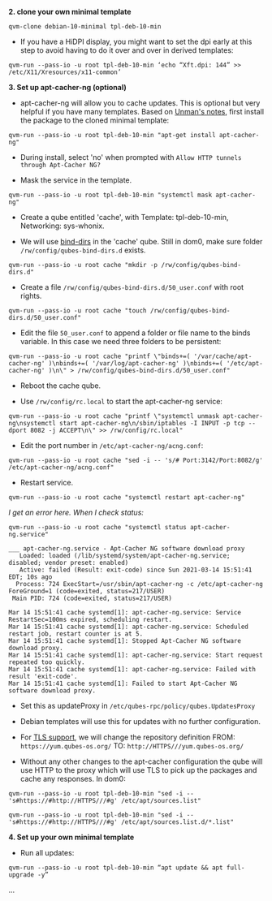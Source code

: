 **2. clone your own minimal template**

`qvm-clone debian-10-minimal tpl-deb-10-min`

* If you have a HiDPI display, you might want to set the dpi early at this step to avoid having to do it over and over in derived templates:

`qvm-run --pass-io -u root tpl-deb-10-min ‘echo “Xft.dpi: 144” >> /etc/X11/Xresources/x11-common’`

**3. Set up apt-cacher-ng (optional)**

* apt-cacher-ng will allow you to cache updates. This is optional but very helpful if you have many templates. Based on [Unman's notes](https://github.com/unman/notes/blob/master/apt-cacher-ng), first install the package to the cloned minimal template:

`qvm-run --pass-io -u root tpl-deb-10-min "apt-get install apt-cacher-ng"`

* During install, select 'no' when prompted with `Allow HTTP tunnels through Apt-Cacher NG?` 

* Mask the service in the template.  

`qvm-run --pass-io -u root tpl-deb-10-min "systemctl mask apt-cacher-ng"`

* Create a qube entitled 'cache', with Template: tpl-deb-10-min, Networking: sys-whonix.

* We will use [bind-dirs](https://www.qubes-os.org/doc/bind-dirs/) in the 'cache' qube. Still in dom0, make sure folder `/rw/config/qubes-bind-dirs.d` exists.

`qvm-run --pass-io -u root cache "mkdir -p /rw/config/qubes-bind-dirs.d"`

* Create a file `/rw/config/qubes-bind-dirs.d/50_user.conf` with root rights.

`qvm-run --pass-io -u root cache "touch /rw/config/qubes-bind-dirs.d/50_user.conf"`

* Edit the file `50_user.conf` to append a folder or file name to the binds variable. In this case we need three folders to be persistent: 

`qvm-run --pass-io -u root cache "printf \"binds+=( '/var/cache/apt-cacher-ng' )\nbinds+=( '/var/log/apt-cacher-ng' )\nbinds+=( '/etc/apt-cacher-ng' )\n\" > /rw/config/qubes-bind-dirs.d/50_user.conf"`

* Reboot the cache qube. 

* Use `/rw/config/rc.local` to start the apt-cacher-ng service:

`qvm-run --pass-io -u root cache "printf \"systemctl unmask apt-cacher-ng\nsystemctl start apt-cacher-ng\n/sbin/iptables -I INPUT -p tcp --dport 8082 -j ACCEPT\n\" >> /rw/config/rc.local"`

* Edit the port number in `/etc/apt-cacher-ng/acng.conf`:

`qvm-run --pass-io -u root cache "sed -i -- 's/# Port:3142/Port:8082/g' /etc/apt-cacher-ng/acng.conf"`

* Restart service.

`qvm-run --pass-io -u root cache "systemctl restart apt-cacher-ng"`

*I get an error here. When I check status:*

`qvm-run --pass-io -u root cache "systemctl status apt-cacher-ng.service"`
```
___ apt-cacher-ng.service - Apt-Cacher NG software download proxy
   Loaded: loaded (/lib/systemd/system/apt-cacher-ng.service; disabled; vendor preset: enabled)
   Active: failed (Result: exit-code) since Sun 2021-03-14 15:51:41 EDT; 10s ago
  Process: 724 ExecStart=/usr/sbin/apt-cacher-ng -c /etc/apt-cacher-ng ForeGround=1 (code=exited, status=217/USER)
 Main PID: 724 (code=exited, status=217/USER)

Mar 14 15:51:41 cache systemd[1]: apt-cacher-ng.service: Service RestartSec=100ms expired, scheduling restart.
Mar 14 15:51:41 cache systemd[1]: apt-cacher-ng.service: Scheduled restart job, restart counter is at 5.
Mar 14 15:51:41 cache systemd[1]: Stopped Apt-Cacher NG software download proxy.
Mar 14 15:51:41 cache systemd[1]: apt-cacher-ng.service: Start request repeated too quickly.
Mar 14 15:51:41 cache systemd[1]: apt-cacher-ng.service: Failed with result 'exit-code'.
Mar 14 15:51:41 cache systemd[1]: Failed to start Apt-Cacher NG software download proxy.
```



* Set this as updateProxy in `/etc/qubes-rpc/policy/qubes.UpdatesProxy`

* Debian templates will use this for updates with no further configuration.

* For [TLS support](https://askubuntu.com/questions/1307210/how-to-get-apt-cacher-ng-to-download-and-cache-packages-from-apt-https-repositor), we will change the repository definition FROM:
`https://yum.qubes-os.org/` 
TO: 
`http://HTTPS///yum.qubes-os.org/`

* Without any other changes to the apt-cacher configuration the qube will
use HTTP to the proxy which will use TLS to pick up the packages and
cache any responses. In dom0:

`qvm-run --pass-io -u root tpl-deb-10-min "sed -i -- 's#https://#http://HTTPS///#g' /etc/apt/sources.list"`

`qvm-run --pass-io -u root tpl-deb-10-min "sed -i -- 's#https://#http://HTTPS///#g' /etc/apt/sources.list.d/*.list"`

**4. Set up your own minimal template**

* Run all updates:

`qvm-run --pass-io -u root tpl-deb-10-min “apt update && apt full-upgrade -y”`

...
